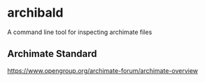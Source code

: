 # archibald
A command line tool for inspecting archimate files

## Archimate Standard

https://www.opengroup.org/archimate-forum/archimate-overview


